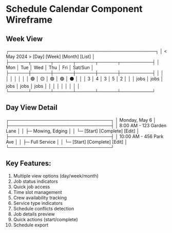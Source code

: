 # Schedule Calendar Component Wireframe

## Week View
┌──────────────────────────────────────────────┐
│ < May 2024 >    [Day] [Week] [Month] [List] │
├──────┬──────┬──────┬──────┬──────┬──────────┤
│ Mon  │ Tue  │ Wed  │ Thu  │ Fri  │ Sat/Sun  │
├──────┼──────┼──────┼──────┼──────┼──────────┤
│      │      │      │      │      │          │
│ 🟢   │ 🟡   │ 🟢   │ 🟢   │ ⚫   │          │
│ 3    │ 4    │ 3    │ 5    │ 2    │          │
│ jobs │ jobs │ jobs │ jobs │ jobs │          │
│      │      │      │      │      │          │
└──────┴──────┴──────┴──────┴──────┴──────────┘

## Day View Detail
┌────────────────────────────────┐
│ Monday, May 6                  │
├────────────────────────────────┤
│ 8:00 AM - 123 Garden Lane     │
│ ├─ Mowing, Edging             │
│ └─ [Start] [Complete] [Edit]  │
├────────────────────────────────┤
│ 10:00 AM - 456 Park Ave       │
│ ├─ Full Service               │
│ └─ [Start] [Complete] [Edit]  │
└────────────────────────────────┘

## Key Features:
1. Multiple view options (day/week/month)
2. Job status indicators
3. Quick job access
4. Time slot management
5. Crew availability tracking
6. Service type indicators
7. Schedule conflicts detection
8. Job details preview
9. Quick actions (start/complete)
10. Schedule export 